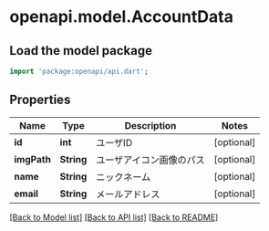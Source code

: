 # openapi.model.AccountData

## Load the model package
```dart
import 'package:openapi/api.dart';
```

## Properties
Name | Type | Description | Notes
------------ | ------------- | ------------- | -------------
**id** | **int** | ユーザID | [optional] 
**imgPath** | **String** | ユーザアイコン画像のパス | [optional] 
**name** | **String** | ニックネーム | [optional] 
**email** | **String** | メールアドレス | [optional] 

[[Back to Model list]](../README.md#documentation-for-models) [[Back to API list]](../README.md#documentation-for-api-endpoints) [[Back to README]](../README.md)


